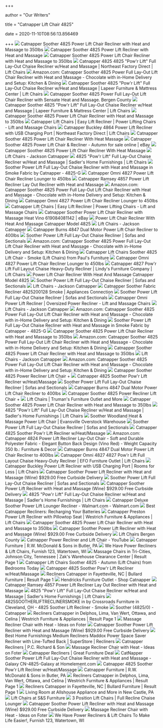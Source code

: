 +++
        
author = "Our Writers"
        
title = "Catnapper Lift Chair 4825"
        
date = 2020-11-10T08:56:13.856469
        
+++
[ ![](https://www.vitalitywebb.com/backstore/Catnapper/images/Catnapper-Soother-Lift-Chair-Recliner-Colors.jpg)](https://www.vitalitywebb.com/backstore/Catnapper/images/Catnapper-Soother-Lift-Chair-Recliner-Colors.jpg) Catnapper Soother 4825 Power Lift Chair Recliner with Heat and Massage to  350lbs
[ ![](https://www.thebackstore.com/pub/media/catalog/product/cache/207e23213cf636ccdef205098cf3c8a3/4/8/4825_soother_smoke_lift_1.jpg)](https://www.thebackstore.com/pub/media/catalog/product/cache/207e23213cf636ccdef205098cf3c8a3/4/8/4825_soother_smoke_lift_1.jpg) Catnapper Soother 4825 Power Lift Recliner with Heat and Massage
[ ![](https://www.vitalitywebb.com/backstore/Catnapper/images/Catnapper_4825_Soother_Lift_Chair_Recliner_Colors.jpg)](https://www.vitalitywebb.com/backstore/Catnapper/images/Catnapper_4825_Soother_Lift_Chair_Recliner_Colors.jpg) Catnapper Soother 4825 Power Lift Chair Recliner with Heat and Massage to  350lbs
[ ![](https://images.furnituredealer.net/img/products%2Fcatnapper%2Fcolor%2F4825%20soother_4825-2001-28-b1.jpg)](https://images.furnituredealer.net/img/products%2Fcatnapper%2Fcolor%2F4825%20soother_4825-2001-28-b1.jpg) Catnapper 4825 4825 "Pow'r Lift" Full Lay-Out Chaise Recliner w/Heat and  Massage | Northeast Factory Direct | Lift Chairs
[ ![](https://images-na.ssl-images-amazon.com/images/I/61URLBSwqEL._AC_SX355_.jpg)](https://images-na.ssl-images-amazon.com/images/I/61URLBSwqEL._AC_SX355_.jpg) Amazon.com: Catnapper Soother 4825 Power Full Lay-Out Lift Chair Recliner  with Heat and Massage - Chocolate with in-Home Delivery and Setup: Kitchen  & Dining
[ ![](https://imageresizer.furnituredealer.net/img/remote/images.furnituredealer.net/img/products%2Fcatnapper%2Fcolor%2F4825%20soother_4825-1800-36-b.jpg?width=878&height=600&scale=both&trim.threshold=80)](https://imageresizer.furnituredealer.net/img/remote/images.furnituredealer.net/img/products%2Fcatnapper%2Fcolor%2F4825%20soother_4825-1800-36-b.jpg?width=878&height=600&scale=both&trim.threshold=80) Catnapper Soother 4825 "Pow'r Lift" Full Lay-Out Chaise Recliner w/Heat and  Massage | Lapeer Furniture & Mattress Center | Lift Chairs
[ ![](https://deblsqou5cbf8.cloudfront.net/pub/media/catalog/product/cache/fcf685231c66327c086fc148e1168c62/4/8/4825_soother_smoke_1.jpg)](https://deblsqou5cbf8.cloudfront.net/pub/media/catalog/product/cache/fcf685231c66327c086fc148e1168c62/4/8/4825_soother_smoke_1.jpg) Catnapper Soother 4825 Power Full Lay-Out Lift Chair Recliner with Sensate  Heat and Massage. Bergen County
[ ![](https://imageresizer.furnituredealer.net/img/remote/images.furnituredealer.net/img/collections%2Fcatnapper%2F4825%20soother_1800-36-zaa-b1.jpg?width=878&height=600&scale=both&trim.threshold=80)](https://imageresizer.furnituredealer.net/img/remote/images.furnituredealer.net/img/collections%2Fcatnapper%2F4825%20soother_1800-36-zaa-b1.jpg?width=878&height=600&scale=both&trim.threshold=80) Catnapper Soother 4825 "Pow'r Lift" Full Lay-Out Chaise Recliner w/Heat and  Massage | Lapeer Furniture & Mattress Center | Lift Chairs
[ ![](https://www.vitalitywebb.com/backstore/Catnapper/images/Catnapper-Soother-Lift-Chair-Recliner-Information.jpg)](https://www.vitalitywebb.com/backstore/Catnapper/images/Catnapper-Soother-Lift-Chair-Recliner-Information.jpg) Catnapper Soother 4825 Power Lift Chair Recliner with Heat and Massage to  350lbs
[ ![](https://cdn.shopify.com/s/files/1/0922/3412/products/4824_patriot_brown_sugar_LIFT_580x@2x.jpg?v=1553179995)](https://cdn.shopify.com/s/files/1/0922/3412/products/4824_patriot_brown_sugar_LIFT_580x@2x.jpg?v=1553179995) Catnapper Lift Chairs | Easy Lift Recliner | Power Lifting Chairs - Lift  and Massage Chairs
[ ![](https://imageresizer.furnituredealer.net/img/remote/images.furnituredealer.net/img/products%2Fcatnapper%2Fcolor%2Fbuckley--1107172839_4864-2792-28-b1.jpg?width=878&height=600&scale=both&trim.threshold=80)](https://imageresizer.furnituredealer.net/img/remote/images.furnituredealer.net/img/products%2Fcatnapper%2Fcolor%2Fbuckley--1107172839_4864-2792-28-b1.jpg?width=878&height=600&scale=both&trim.threshold=80) Catnapper Buckley 4864 Power Lift Recliner with USB Charging Port |  Northeast Factory Direct | Lift Chairs
[ ![](http://powerliftseat.com/pictures/Catnapper_Soother_4825_Power_Lift_Chair_Recliner_with_Heat_Massage_04_nbnl.jpg)](http://powerliftseat.com/pictures/Catnapper_Soother_4825_Power_Lift_Chair_Recliner_with_Heat_Massage_04_nbnl.jpg) Catnapper Soother 4825 Power Lift Chair Recliner With Heat Massage
[ ![](https://i.ebayimg.com/images/g/NX4AAOSwYIxX3xAQ/s-l640.jpg)](https://i.ebayimg.com/images/g/NX4AAOSwYIxX3xAQ/s-l640.jpg) Catnapper Soother 4825 Power Lift Chair & Recliner - Autumn for sale online  | eBay
[ ![](http://powerliftseat.com/pictures/Catnapper_Soother_4825_Power_Lift_Chair_Recliner_with_Heat_Massage_03_xwr.jpg)](http://powerliftseat.com/pictures/Catnapper_Soother_4825_Power_Lift_Chair_Recliner_with_Heat_Massage_03_xwr.jpg) Catnapper Soother 4825 Power Lift Chair Recliner With Heat Massage
[ ![](http://sales.jacksonfurnind.com/imagelib/Mediums/4864_buckley_graphite.jpg)](http://sales.jacksonfurnind.com/imagelib/Mediums/4864_buckley_graphite.jpg) Lift Chairs - Jackson Catnapper
[ ![](https://imageresizer.furnituredealer.net/img/remote/images.furnituredealer.net/img/products%2Fcatnapper%2Fcolor%2F4825%20soother_4825-2001-28-brh2aa785qecjlm6xassn6w.jpg?width=1024&height=768&scale=both&trim.threshold=50&trim.percentpadding=10)](https://imageresizer.furnituredealer.net/img/remote/images.furnituredealer.net/img/products%2Fcatnapper%2Fcolor%2F4825%20soother_4825-2001-28-brh2aa785qecjlm6xassn6w.jpg?width=1024&height=768&scale=both&trim.threshold=50&trim.percentpadding=10) 4825 "Pow'r Lift" Full Lay-Out Chaise Recliner w/Heat and Massage |  Sadler's Home Furnishings | Lift Chairs
[ ![](https://www.homecinemacenter.com/v/vspfiles/photos/CAT-4825-G-8.jpg?v-cache=1552301353)](https://www.homecinemacenter.com/v/vspfiles/photos/CAT-4825-G-8.jpg?v-cache=1552301353) Soother Power Lift Full Lay-Out Chaise Recliner with Heat and Massage in  Smoke Fabric by Catnapper - 4825-G
[ ![](http://vitalityweb.com/backstore/Catnapper/images/Catnapper-Omni-Lift-Chair-Recliner-2.jpg)](http://vitalityweb.com/backstore/Catnapper/images/Catnapper-Omni-Lift-Chair-Recliner-2.jpg) Catnapper Omni 4827 Power Lift Chair Recliner Lounger to 450lbs
[ ![](https://www.thebackstore.com/pub/media/catalog/product/cache/207e23213cf636ccdef205098cf3c8a3/4/8/4857_ramsey_sable_cu1572_1.jpg)](https://www.thebackstore.com/pub/media/catalog/product/cache/207e23213cf636ccdef205098cf3c8a3/4/8/4857_ramsey_sable_cu1572_1.jpg) Catnapper Ramsey 4857 Power Lift Recliner Lay Out Recliner with Heat and  Massage
[ ![](https://images-na.ssl-images-amazon.com/images/I/41LMPdiiDNL._AC_UL320_SR250,320_.jpg)](https://images-na.ssl-images-amazon.com/images/I/41LMPdiiDNL._AC_UL320_SR250,320_.jpg) Amazon.com: Catnapper Soother 4825 Power Full Lay-Out Lift Chair Recliner  with Heat and Massage - Chocolate with in-Home Delivery and Setup: Kitchen  & Dining
[ ![](http://vitalityweb.com/backstore/Catnapper/images/Catnapper-Omni-Recliner.jpg)](http://vitalityweb.com/backstore/Catnapper/images/Catnapper-Omni-Recliner.jpg) Catnapper Omni 4827 Power Lift Chair Recliner Lounger to 450lbs
[ ![](https://cdn.shopify.com/s/files/1/0922/3412/products/4832_invincible_bamboo_lifted_2048x.jpg?v=1537983181)](https://cdn.shopify.com/s/files/1/0922/3412/products/4832_invincible_bamboo_lifted_2048x.jpg?v=1537983181) Catnapper Lift Chairs | Easy Lift Recliner | Power Lifting Chairs - Lift  and Massage Chairs
[ ![](https://i.ebayimg.com/images/g/3RMAAOSwLnBX3xEQ/s-l300.jpg)](https://i.ebayimg.com/images/g/3RMAAOSwLnBX3xEQ/s-l300.jpg) Catnapper Soother Power Lift Chair Recliner with Massage Heat Vino  619084081142 | eBay
[ ![](http://powerliftseat.com/pictures/Power_lift_chair_recliner_with_heat_and_massage_Catnapper_Model_4825_01_xqg.jpg)](http://powerliftseat.com/pictures/Power_lift_chair_recliner_with_heat_and_massage_Catnapper_Model_4825_01_xqg.jpg) Power Lift Chair Recliner With Heat And Massage Catnapper Model 4825
[ ![](http://sales.jacksonfurnind.com/imagelib/Mediums/4863_chandler_walnut.jpg)](http://sales.jacksonfurnind.com/imagelib/Mediums/4863_chandler_walnut.jpg) Lift Chairs - Jackson Catnapper
[ ![](https://www.vitalitywebb.com/backstore/Catnapper/images/Catnapper-Burns-Lift-Chair-Recliner-1.jpg)](https://www.vitalitywebb.com/backstore/Catnapper/images/Catnapper-Burns-Lift-Chair-Recliner-1.jpg) Catnapper Burns 4847 Dual Motor Power Lift Chair Recliner to 400lbs
[ ![](https://cdn.sofasandsectionals.com/images/photos/145135.original.?1602111488)](https://cdn.sofasandsectionals.com/images/photos/145135.original.?1602111488) Soother Power Lift Full Lay-Out Chaise Recliner | Sofas and Sectionals
[ ![](https://m.media-amazon.com/images/I/A1pPFegVLJL._AC_UL400_.jpg)](https://m.media-amazon.com/images/I/A1pPFegVLJL._AC_UL400_.jpg) Amazon.com: Catnapper Soother 4825 Power Full Lay-Out Lift Chair Recliner  with Heat and Massage - Chocolate with in-Home Delivery and Setup: Kitchen  & Dining
[ ![](https://imgres.tailbase.com/rzdimg/prods/800/564991_3.jpg)](https://imgres.tailbase.com/rzdimg/prods/800/564991_3.jpg) Catnapper Lift Chairs Soother 4825 Lift Chair - Smoke (Lift Chairs) from  Paul's Furniture
[ ![](http://vitalityweb.com/backstore/Catnapper/images/Catnapper-Omni-Lift-Chair-Recliner-3.jpg)](http://vitalityweb.com/backstore/Catnapper/images/Catnapper-Omni-Lift-Chair-Recliner-3.jpg) Catnapper Omni 4827 Power Lift Chair Recliner Lounger to 450lbs
[ ![](https://imageresizer.furnituredealer.net/img/remote/images.furnituredealer.net/img/products%2Fcatnapper%2Fcolor%2Fomni%204827_4827-2008-45-b1.jpg?width=878&height=600&scale=both&trim.threshold=80)](https://imageresizer.furnituredealer.net/img/remote/images.furnituredealer.net/img/products%2Fcatnapper%2Fcolor%2Fomni%204827_4827-2008-45-b1.jpg?width=878&height=600&scale=both&trim.threshold=80) Catnapper 4827 Pow'r Lift Full Layout Chaise Heavy-Duty Recliner | Lindy's  Furniture Company | Lift Chairs
[ ![](http://powerliftseat.com/pictures/Power_lift_chair_recliner_with_heat_and_massage_Catnapper_Model_4825_02_eprd.jpg)](http://powerliftseat.com/pictures/Power_lift_chair_recliner_with_heat_and_massage_Catnapper_Model_4825_02_eprd.jpg) Power Lift Chair Recliner With Heat And Massage Catnapper Model 4825
[ ![](https://cdn.sofasandsectionals.com/images/photos/145145.original.?1602111834)](https://cdn.sofasandsectionals.com/images/photos/145145.original.?1602111834) Soother Power Lift Full Lay-Out Chaise Recliner | Sofas and Sectionals
[ ![](http://sales.jacksonfurnind.com/imagelib/Mediums/4824_patriot_brownsugar.jpg)](http://sales.jacksonfurnind.com/imagelib/Mediums/4824_patriot_brownsugar.jpg) Lift Chairs - Jackson Catnapper
[ ![](https://static.appliancesconnection.com/product/450x420/9122cbf19b6702f4dee35a893abb508f_2093909.jpg)](https://static.appliancesconnection.com/product/450x420/9122cbf19b6702f4dee35a893abb508f_2093909.jpg) Catnapper Soother Fabric Recliner 4825200128 Smoke | Appliances Connection
[ ![](https://cdn.sofasandsectionals.com/images/photos/145132.original.?1602111481)](https://cdn.sofasandsectionals.com/images/photos/145132.original.?1602111481) Soother Power Lift Full Lay-Out Chaise Recliner | Sofas and Sectionals
[ ![](https://cdn.shopify.com/s/files/1/0922/3412/products/4827_omni_ink_LIFT_2048x.jpg?v=1553177669)](https://cdn.shopify.com/s/files/1/0922/3412/products/4827_omni_ink_LIFT_2048x.jpg?v=1553177669) Catnapper Omni Power Lift Recliner | Oversized Power Recliner - Lift and  Massage Chairs
[ ![](http://sales.jacksonfurnind.com/imagelib/Mediums/4861_oliver_sunset.jpg)](http://sales.jacksonfurnind.com/imagelib/Mediums/4861_oliver_sunset.jpg) Lift Chairs - Jackson Catnapper
[ ![](https://m.media-amazon.com/images/I/81Lx0H5D61L._AC_UL400_.jpg)](https://m.media-amazon.com/images/I/81Lx0H5D61L._AC_UL400_.jpg) Amazon.com: Catnapper Soother 4825 Power Full Lay-Out Lift Chair Recliner  with Heat and Massage - Chocolate with in-Home Delivery and Setup: Kitchen  & Dining
[ ![](https://www.homecinemacenter.com/v/vspfiles/photos/CAT-4825-G-7.jpg?v-cache=1552301353)](https://www.homecinemacenter.com/v/vspfiles/photos/CAT-4825-G-7.jpg?v-cache=1552301353) Soother Power Lift Full Lay-Out Chaise Recliner with Heat and Massage in  Smoke Fabric by Catnapper - 4825-G
[ ![](https://www.vitalitywebb.com/backstore/Catnapper/images/Catnapper-Patriot-Lift-Chair-Recliner.jpg)](https://www.vitalitywebb.com/backstore/Catnapper/images/Catnapper-Patriot-Lift-Chair-Recliner.jpg) Catnapper Soother 4825 Power Lift Chair Recliner with Heat and Massage to  350lbs
[ ![](https://m.media-amazon.com/images/I/718BxSoy4QL._AC_SS350_.jpg)](https://m.media-amazon.com/images/I/718BxSoy4QL._AC_SS350_.jpg) Amazon.com: Catnapper Soother 4825 Power Full Lay-Out Lift Chair Recliner  with Heat and Massage - Chocolate with in-Home Delivery and Setup: Kitchen  & Dining
[ ![](https://www.vitalitywebb.com/backstore/Catnapper/images/Catnapper-Vintage-4843-Lift-Chair-Recliner.jpg)](https://www.vitalitywebb.com/backstore/Catnapper/images/Catnapper-Vintage-4843-Lift-Chair-Recliner.jpg) Catnapper Soother 4825 Power Lift Chair Recliner with Heat and Massage to  350lbs
[ ![](http://sales.jacksonfurnind.com/imagelib/Mediums/4891_madison_train.jpg)](http://sales.jacksonfurnind.com/imagelib/Mediums/4891_madison_train.jpg) Lift Chairs - Jackson Catnapper
[ ![](https://m.media-amazon.com/images/I/817VsZtV9yL._AC_UL400_.jpg)](https://m.media-amazon.com/images/I/817VsZtV9yL._AC_UL400_.jpg) Amazon.com: Catnapper Soother 4825 Power Full Lay-Out Lift Chair Recliner  with Heat and Massage - Chocolate with in-Home Delivery and Setup: Kitchen  & Dining
[ ![](http://images.reclinersi.com/l-m/power-recliner-lift-chair-heat-massage-woodland-v-1289118111.jpg)](http://images.reclinersi.com/l-m/power-recliner-lift-chair-heat-massage-woodland-v-1289118111.jpg) Catnapper Soother 4825 Power Recliner Lift Chair +
[ ![](https://i.ytimg.com/vi/c9x-yLddBFM/maxresdefault.jpg)](https://i.ytimg.com/vi/c9x-yLddBFM/maxresdefault.jpg) Catnapper 4825 Soother Pow'r Lift Recliner w/Heat/Massage
[ ![](https://cdn.sofasandsectionals.com/images/photos/33603.original.jpg?1511332137)](https://cdn.sofasandsectionals.com/images/photos/33603.original.jpg?1511332137) Soother Power Lift Full Lay-Out Chaise Recliner | Sofas and Sectionals
[ ![](https://www.vitalitywebb.com/backstore/Catnapper/images/Catnapper-Burns-Lift-Chair-Recliner-Basil-Green-13.jpg)](https://www.vitalitywebb.com/backstore/Catnapper/images/Catnapper-Burns-Lift-Chair-Recliner-Basil-Green-13.jpg) Catnapper Burns 4847 Dual Motor Power Lift Chair Recliner to 400lbs
[ ![](http://images.reclinersi.com/l-m/power-recliner-lift-chair-heat-massage-woodland.jpg)](http://images.reclinersi.com/l-m/power-recliner-lift-chair-heat-massage-woodland.jpg) Catnapper Soother 4825 Power Recliner Lift Chair +
[ ![](https://imgres.tailbase.com/rzdimg/prods/400/564954_1.jpg)](https://imgres.tailbase.com/rzdimg/prods/400/564954_1.jpg) Lift Chairs | Truman's Furniture Outlet and More
[ ![](https://www.vitalitywebb.com/backstore/Catnapper/images/Catnapper-Jenson-Lift-Chair-Recliner-175.jpg)](https://www.vitalitywebb.com/backstore/Catnapper/images/Catnapper-Jenson-Lift-Chair-Recliner-175.jpg) Catnapper Soother 4825 Power Lift Chair Recliner with Heat and Massage to  350lbs
[ ![](https://imageresizer.furnituredealer.net/img/remote/images.furnituredealer.net/img/products%2Fcatnapper%2Fcolor%2F4825%20soother_4825-2001-28-bvpici0wpckmaukiooowhea.jpg?width=1024&height=768&scale=both&trim.threshold=50&trim.percentpadding=10)](https://imageresizer.furnituredealer.net/img/remote/images.furnituredealer.net/img/products%2Fcatnapper%2Fcolor%2F4825%20soother_4825-2001-28-bvpici0wpckmaukiooowhea.jpg?width=1024&height=768&scale=both&trim.threshold=50&trim.percentpadding=10) 4825 "Pow'r Lift" Full Lay-Out Chaise Recliner w/Heat and Massage |  Sadler's Home Furnishings | Lift Chairs
[ ![](https://evansvilleoverstockwarehouse.com/wp-content/uploads/2016/01/JC4825-SootherWoodland.gif)](https://evansvilleoverstockwarehouse.com/wp-content/uploads/2016/01/JC4825-SootherWoodland.gif) Soother Woodland Heat & Massage Power Lift Chair | Evansville Overstock  Warehouse
[ ![](https://cdn.sofasandsectionals.com/images/photos/145137.original.?1602111654)](https://cdn.sofasandsectionals.com/images/photos/145137.original.?1602111654) Soother Power Lift Full Lay-Out Chaise Recliner | Sofas and Sectionals
[ ![](https://www.tampaliftchairshowroom.com/images/products/Pride%20Elegance%20PLR-975M%20Walnut%20Up_small.jpg)](https://www.tampaliftchairshowroom.com/images/products/Pride%20Elegance%20PLR-975M%20Walnut%20Up_small.jpg) Catnapper 4825 Soother Pow'r Lift Recliner w/Heat/Massage
[ ![](https://images-na.ssl-images-amazon.com/images/I/71APVxIPJUL._AC_SL1500_.jpg)](https://images-na.ssl-images-amazon.com/images/I/71APVxIPJUL._AC_SL1500_.jpg) Amazon.com: Catnapper 4824 Power Lift Recliner Lay-Out Chair - Soft and  Durable Polyester Fabric - Elegant Button Back Design (Vino Red) - Weight  Capacity 350 lb.: Furniture & Decor
[ ![](https://www.vitalitywebb.com/backstore/Catnapper/images/Catnapper-Burns-Lift-Chair-Recliner-3.jpg)](https://www.vitalitywebb.com/backstore/Catnapper/images/Catnapper-Burns-Lift-Chair-Recliner-3.jpg) Catnapper Burns 4847 Dual Motor Power Lift Chair Recliner to 400lbs
[ ![](https://imageresizer.furnituredealer.net/img/remote/images.furnituredealer.net/img/products%2Fcatnapper%2Fcolor%2F4827-2102-43-b2.jpg?width=878&height=600&scale=both&trim.threshold=80)](https://imageresizer.furnituredealer.net/img/remote/images.furnituredealer.net/img/products%2Fcatnapper%2Fcolor%2F4827-2102-43-b2.jpg?width=878&height=600&scale=both&trim.threshold=80) Catnapper Omni 4827 4827 Pow'r Lift Full Layout Chaise Heavy-Duty Recliner  | EFO Furniture Outlet | Lift Chairs
[ ![](https://images.furnituredealer.net/img/products%2Fcatnapper%2Fcolor%2Fbuckley--1107172839_4864-2792-29-b2.jpg)](https://images.furnituredealer.net/img/products%2Fcatnapper%2Fcolor%2Fbuckley--1107172839_4864-2792-29-b2.jpg) Catnapper Buckley Power Lift Recliner with USB Charging Port | Rooms for  Less | Lift Chairs
[ ![](https://sep.yimg.com/ty/cdn/yhst-85013301893351/192-15-Tranquility-Champagne.jpg?t=1604576069&)](https://sep.yimg.com/ty/cdn/yhst-85013301893351/192-15-Tranquility-Champagne.jpg?t=1604576069&) Catnapper Soother Power Lift Recliner with Heat and Massage (Wine) $929.00  Free Curbside Delivery
[ ![](https://cdn.sofasandsectionals.com/images/photos/35547.medium.jpg?1511335614)](https://cdn.sofasandsectionals.com/images/photos/35547.medium.jpg?1511335614) Soother Power Lift Full Lay-Out Chaise Recliner | Sofas and Sectionals
[ ![](https://sep.yimg.com/ty/cdn/yhst-85013301893351/299-15-Bombshell-Stucco.jpg?t=1604576069&)](https://sep.yimg.com/ty/cdn/yhst-85013301893351/299-15-Bombshell-Stucco.jpg?t=1604576069&) Catnapper Soother Power Lift Recliner with Heat and Massage (Wine) $929.00  Free Curbside Delivery
[ ![](https://images.furnituredealer.net/img/products%2Fcatnapper%2Fcolor%2F4825%20soother_4825-2001-28-mrh2aa785qecjlm6xassn6w.jpg)](https://images.furnituredealer.net/img/products%2Fcatnapper%2Fcolor%2F4825%20soother_4825-2001-28-mrh2aa785qecjlm6xassn6w.jpg) 4825 "Pow'r Lift" Full Lay-Out Chaise Recliner w/Heat and Massage |  Sadler's Home Furnishings | Lift Chairs
[ ![](https://i5.walmartimages.com/asr/c0fddc1f-9614-42d7-89a6-7a94d99c3eae_1.c8a0b3ad3dad8828aa2641e5e429a4d7.jpeg)](https://i5.walmartimages.com/asr/c0fddc1f-9614-42d7-89a6-7a94d99c3eae_1.c8a0b3ad3dad8828aa2641e5e429a4d7.jpeg) Catnapper Deluxe Soother Power Lift Lounger Recliner - Walmart.com -  Walmart.com
[ ![](https://www.sundayincolor.com/wp-content/uploads/2018/01/81mIJ1YGw-L.jpg)](https://www.sundayincolor.com/wp-content/uploads/2018/01/81mIJ1YGw-L.jpg) Best Catnapper Recliners: Recharging Your Batteries
[ ![](https://imageresizer.furnituredealer.net/img/remote/images.furnituredealer.net/img/products%2Fcatnapper%2Fcolor%2F4850-preston_4850-2148-04-b1.jpg?width=878&height=600&scale=both&trim.threshold=80)](https://imageresizer.furnituredealer.net/img/remote/images.furnituredealer.net/img/products%2Fcatnapper%2Fcolor%2F4850-preston_4850-2148-04-b1.jpg?width=878&height=600&scale=both&trim.threshold=80) Catnapper Preston Power Lift Recliner with Pillowtop Seat | Westrich  Furniture & Appliances | Lift Chairs
[ ![](https://www.vitalitywebb.com/backstore/Catnapper/images/Catnapper-Recliner-Chair-Dimensions-1500.jpg)](https://www.vitalitywebb.com/backstore/Catnapper/images/Catnapper-Recliner-Chair-Dimensions-1500.jpg) Catnapper Soother 4825 Power Lift Chair Recliner with Heat and Massage to  350lbs
[ ![](https://sep.yimg.com/ty/cdn/yhst-85013301893351/230-17-Red-Rock-Rawhide.jpg?t=1604576069&)](https://sep.yimg.com/ty/cdn/yhst-85013301893351/230-17-Red-Rock-Rawhide.jpg?t=1604576069&) Catnapper Soother Power Lift Recliner with Heat and Massage (Wine) $929.00  Free Curbside Delivery
[ ![](https://deblsqou5cbf8.cloudfront.net/pub/media/catalog/product/cache/2f7a29e9df4fff11aaa8a9537eeebb33/4/8/4863_chandler_aluminum_1.jpg)](https://deblsqou5cbf8.cloudfront.net/pub/media/catalog/product/cache/2f7a29e9df4fff11aaa8a9537eeebb33/4/8/4863_chandler_aluminum_1.jpg) Lift Chairs Bergen County
[ ![](https://i.ytimg.com/vi/ovQFEQMBAC8/hqdefault.jpg)](https://i.ytimg.com/vi/ovQFEQMBAC8/hqdefault.jpg) Catnapper Power Recliner and Lift Chair - YouTube
[ ![](https://s3.amazonaws.com/productuploader-uploads/staging/287/Image/16143_1512065022_6541-cloud12_manual_camel.jpg)](https://s3.amazonaws.com/productuploader-uploads/staging/287/Image/16143_1512065022_6541-cloud12_manual_camel.jpg) Catnapper Furniture | R.W. McDonald & Sons in Butler, PA
[ ![](https://static.wehaacdn.com/local-wdtimes-com/imgs/media-images/2394/images/2394.jpg)](https://static.wehaacdn.com/local-wdtimes-com/imgs/media-images/2394/images/2394.jpg) We Have Power Recliners & Lift Chairs, Furnish 123, Watertown, WI
[ ![](https://imageresizer.furnituredealer.net/img/remote/images.furnituredealer.net/img/products%2Fcatnapper%2Fcolor%2Fhaywood%20%20cat_64890-1412-59-b1.jpg?width=450&height=450&scale=both&trim.threshold=80)](https://imageresizer.furnituredealer.net/img/remote/images.furnituredealer.net/img/products%2Fcatnapper%2Fcolor%2Fhaywood%20%20cat_64890-1412-59-b1.jpg?width=450&height=450&scale=both&trim.threshold=80) Massage Chairs in Tri-Cities, Johnson City, Tennessee | Zak's Warehouse  Clearance Center | Result Page 1
[ ![](https://imgres.tailbase.com/rzdimg/prods/800/159450_4.jpg)](https://imgres.tailbase.com/rzdimg/prods/800/159450_4.jpg) Catnapper Lift Chairs Soother 4825 - Autumn (Lift Chairs) from Bedrooms  Today
[ ![](https://www.tampaliftchairshowroom.com/images/products/Pride%20PLR-945M%20fawn%20up_small.jpg)](https://www.tampaliftchairshowroom.com/images/products/Pride%20PLR-945M%20fawn%20up_small.jpg) Catnapper 4825 Soother Pow'r Lift Recliner w/Heat/Massage
[ ![](https://imageresizer.furnituredealer.net/img/remote/images.furnituredealer.net/img/products%2Fcatnapper%2Fcolor%2F54689%2B2220-29-m2.jpg?scale=both&width=450&height=450)](https://imageresizer.furnituredealer.net/img/remote/images.furnituredealer.net/img/products%2Fcatnapper%2Fcolor%2F54689%2B2220-29-m2.jpg?scale=both&width=450&height=450) Recliners Catnapper in Fayetteville, NC | Bullard Furniture | Result Page 1
[ ![](https://www.hendricksfurnitureoutlet.com/images/Catnapper-Winner-thumb.jpg)](https://www.hendricksfurnitureoutlet.com/images/Catnapper-Winner-thumb.jpg) Hendricks Furniture Outlet - Shop Catnapper
[ ![](https://www.thebackstore.com/pub/static/version1573638221/frontend/Infortis/ultimo/en_US/Magento_Catalog/images/product/placeholder/image.jpg)](https://www.thebackstore.com/pub/static/version1573638221/frontend/Infortis/ultimo/en_US/Magento_Catalog/images/product/placeholder/image.jpg) Catnapper Ramsey 4857 Power Lift Recliner Lay Out Recliner with Heat and  Massage
[ ![](https://imageresizer.furnituredealer.net/img/remote/images.furnituredealer.net/img/products%2Fcatnapper%2Fcolor%2F4825%20soother_4825-2001-28-bd5vteujpaee2r5-90fzjpq.jpg?width=1024&height=768&scale=both&trim.threshold=50&trim.percentpadding=10)](https://imageresizer.furnituredealer.net/img/remote/images.furnituredealer.net/img/products%2Fcatnapper%2Fcolor%2F4825%20soother_4825-2001-28-bd5vteujpaee2r5-90fzjpq.jpg?width=1024&height=768&scale=both&trim.threshold=50&trim.percentpadding=10) 4825 "Pow'r Lift" Full Lay-Out Chaise Recliner w/Heat and Massage |  Sadler's Home Furnishings | Lift Chairs
[ ![](https://images.webfronts.com/cache/meqqxujavgem.jpg?imgeng=/w_300)](https://images.webfronts.com/cache/meqqxujavgem.jpg?imgeng=/w_300) 4825SOOTHERLIFTRECLINERSMOKE in by Crossroads Furniture in Cleveland, OH -  4825 Soother Lift Recliner - Smoke
[ ![](https://catnapper.com/images/Social_Icons/instagramIcon-min.png?v=f01e0056)](https://catnapper.com/images/Social_Icons/instagramIcon-min.png?v=f01e0056) Soother (4825/0) - Catnapper
[ ![](https://imageresizer.furnituredealer.net/img/remote/images.furnituredealer.net/img/products%2Fcatnapper%2Fcolor%2F4827-2102-43-m2.jpg?scale=both&width=450&height=450)](https://imageresizer.furnituredealer.net/img/remote/images.furnituredealer.net/img/products%2Fcatnapper%2Fcolor%2F4827-2102-43-m2.jpg?scale=both&width=450&height=450) Recliners Catnapper in Delphos, Lima, Van Wert, Ottawa, and Celina |  Westrich Furniture & Appliances | Result Page 1
[ ![](https://foter.com/photos/371/temptation-massaging-microfiber-recliner-with-heat-control.jpg?s=ts3)](https://foter.com/photos/371/temptation-massaging-microfiber-recliner-with-heat-control.jpg?s=ts3) Massage Recliner Chair with Heat - Ideas on Foter
[ ![](https://sep.yimg.com/ty/cdn/yhst-85013301893351/104-49-Quick-Silver-Thistle.jpg?t=1604576069&)](https://sep.yimg.com/ty/cdn/yhst-85013301893351/104-49-Quick-Silver-Thistle.jpg?t=1604576069&) Catnapper Soother Power Lift Recliner with Heat and Massage (Wine) $929.00  Free Curbside Delivery
[ ![](https://images.furnituredealer.net/img/products%2Fbest_home_furnishings%2Fcolor%2Fmedium%20recliners_8n44-b0.jpg)](https://images.furnituredealer.net/img/products%2Fbest_home_furnishings%2Fcolor%2Fmedium%20recliners_8n44-b0.jpg) Best Home Furnishings Medium Recliners Maddox Power Space Saver Recliner  with Line-Tufted Back | SuperStore | Recliners
[ ![](https://www.pcrichard.com/images/product/detail/D_47392179328.jpg)](https://www.pcrichard.com/images/product/detail/D_47392179328.jpg) Catnapper Recliners | P.C. Richard & Son
[ ![](https://foter.com/photos/title/recliner-chairs-with-heat-and-massage.jpg)](https://foter.com/photos/title/recliner-chairs-with-heat-and-massage.jpg) Massage Recliner Chair with Heat - Ideas on Foter
[ ![](https://greatfurnituredeal.com/media/catalog/product/cache/9d59d10e1be753817d116ae51b392012/4/7/4784_mayfield_graphite.jpg)](https://greatfurnituredeal.com/media/catalog/product/cache/9d59d10e1be753817d116ae51b392012/4/7/4784_mayfield_graphite.jpg) Catnapper Recliners | Great Furniture Deal
[ ![](https://images.homelement.com/CN-4825-Control.jpg)](https://images.homelement.com/CN-4825-Control.jpg) CatNapper Soother Power Lift Full Lay-Out Chaise Recliner with Heat and  Massage - Galaxy CN-4825-Galaxy at Homelement.com
[ ![](https://www.tampaliftchairshowroom.com/images/products/Pride%20PLR-925%20grey%20down_small.jpg)](https://www.tampaliftchairshowroom.com/images/products/Pride%20PLR-925%20grey%20down_small.jpg) Catnapper 4825 Soother Pow'r Lift Recliner w/Heat/Massage
[ ![](https://dzrf1tezfwb3j.cloudfront.net/uploads/images/FImages/193605/4765-daly-cranapple-2020-02-03-19-51-47.jpg)](https://dzrf1tezfwb3j.cloudfront.net/uploads/images/FImages/193605/4765-daly-cranapple-2020-02-03-19-51-47.jpg) Catnapper Furniture | R.W. McDonald & Sons in Butler, PA
[ ![](https://imageresizer.furnituredealer.net/img/remote/images.furnituredealer.net/img/products%2Fcatnapper%2Fcolor%2Fpalmer--1107172839_763950-7-1307-29-m3.jpg?scale=both&width=450&height=450)](https://imageresizer.furnituredealer.net/img/remote/images.furnituredealer.net/img/products%2Fcatnapper%2Fcolor%2Fpalmer--1107172839_763950-7-1307-29-m3.jpg?scale=both&width=450&height=450) Recliners Catnapper in Delphos, Lima, Van Wert, Ottawa, and Celina |  Westrich Furniture & Appliances | Result Page 1
[ ![](https://imageresizer.furnituredealer.net/img/remote/images.furnituredealer.net/img/products%2Fcatnapper%2Fcolor%2F54689%2B2220-29-b.jpg?scale=both&w=450&h=450&trim.threshold=80)](https://imageresizer.furnituredealer.net/img/remote/images.furnituredealer.net/img/products%2Fcatnapper%2Fcolor%2F54689%2B2220-29-b.jpg?scale=both&w=450&h=450&trim.threshold=80) Recliners Catnapper in Fayetteville, NC | Bullard Furniture | Result Page 1
[ ![](https://s3.amazonaws.com/productuploader-uploads/staging/3/Image/1500352_1551971028_4864_buckley_train-2019-03-06-20-27-08)](https://s3.amazonaws.com/productuploader-uploads/staging/3/Image/1500352_1551971028_4864_buckley_train-2019-03-06-20-27-08) Living Room at Allshouse Appliance and More in New Castle, PA
[ ![](https://imgres.tailbase.com/rzdimg/prods/400/564954_1.jpg?width=313)](https://imgres.tailbase.com/rzdimg/prods/400/564954_1.jpg?width=313) Lift Chairs at S&S Furniture
[ ![](https://www.citrusliftchairshowroom.com/images/The-Half-off-Sale.png)](https://www.citrusliftchairshowroom.com/images/The-Half-off-Sale.png) 3 Position Lift Chairs | Full Recline Chaise Lounger
[ ![](https://sep.yimg.com/ty/cdn/yhst-85013301893351/293-15-Malibu-Antique.jpg?t=1604576069&)](https://sep.yimg.com/ty/cdn/yhst-85013301893351/293-15-Malibu-Antique.jpg?t=1604576069&) Catnapper Soother Power Lift Recliner with Heat and Massage (Wine) $929.00  Free Curbside Delivery
[ ![](https://foter.com/photos/291/about-catnapper-soother-4825-power-lift-chair-recliner-massage-heat.jpg?s=pi)](https://foter.com/photos/291/about-catnapper-soother-4825-power-lift-chair-recliner-massage-heat.jpg?s=pi) Massage Recliner Chair with Heat - Ideas on Foter
[ ![](https://static.wehaacdn.com/local-wdtimes-com/imgs/media-images/1058/images/1058.jpg)](https://static.wehaacdn.com/local-wdtimes-com/imgs/media-images/1058/images/1058.jpg) We Have Power Recliners & Lift Chairs To Make Life Easier!, Furnish 123,  Watertown, WI
